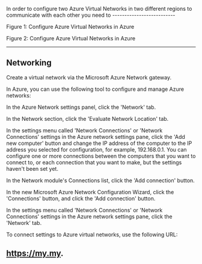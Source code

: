In order to configure two Azure Virtual Networks in two different regions to communicate with each other you need to --------------------------

Figure 1: Configure Azure Virtual Networks in Azure

Figure 2: Configure Azure Virtual Networks in Azure

--------------------------------------------------------------

## Networking

Create a virtual network via the Microsoft Azure Network gateway.

In Azure, you can use the following tool to configure and manage Azure networks:

In the Azure Network settings panel, click the 'Network' tab.

In the Network section, click the 'Evaluate Network Location' tab.

In the settings menu called 'Network Connections' or 'Network Connections' settings in the Azure network settings pane, click the 'Add new computer' button and change the IP address of the computer to the IP address you selected for configuration, for example, 192.168.0.1. You can configure one or more connections between the computers that you want to connect to, or each connection that you want to make, but the settings haven't been set yet.

In the Network module's Connections list, click the 'Add connection' button.

In the new Microsoft Azure Network Configuration Wizard, click the 'Connections' button, and click the 'Add connection' button.

In the settings menu called 'Network Connections' or 'Network Connections' settings in the Azure network settings pane, click the 'Network' tab.

To connect settings to Azure virtual networks, use the following URL:

https://my.my.
---------------
